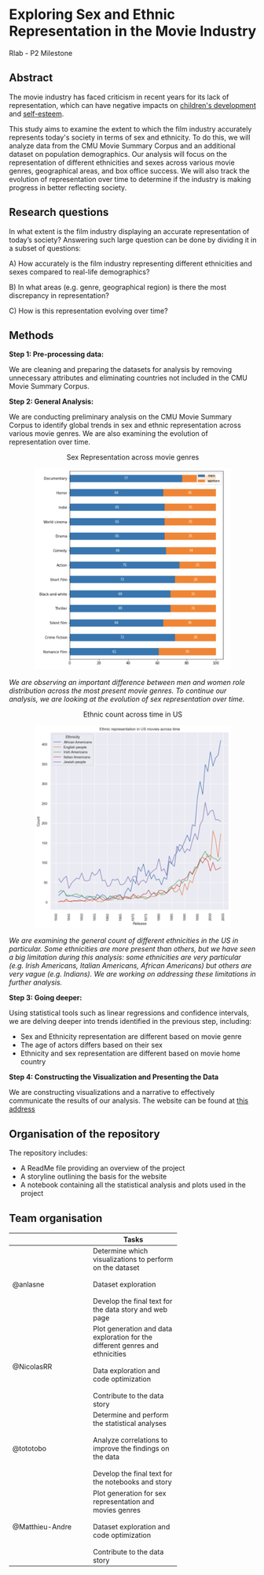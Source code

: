 # Exploring Sex and Ethnic Representation in the Movie Industry
Rlab - P2 Milestone

## Abstract

 The movie industry has faced criticism in recent years for its lack of representation, which can have negative impacts on [children's development](https://academic.oup.com/jcr/article/32/1/119/1796308?login=true) and [self-esteem](https://journals.sagepub.com/doi/abs/10.1177/0093650211401376?casa_token=qWL-ksfuHq0AAAAA:HXhak7Oc2IDO5k4K9E4jegSGUxQl5SP-lsz5972E6aiIQyR3Ns0IIWdmHFhANhDLR2hvFKM-g6SAEMI).
 
 This study aims to examine the extent to which the film industry accurately represents today's society in terms of sex and ethnicity. To do this, we will analyze data from the CMU Movie Summary Corpus and an additional dataset on population demographics. Our analysis will focus on the representation of different ethnicities and sexes across various movie genres, geographical areas, and box office success. We will also track the evolution of representation over time to determine if the industry is making progress in better reflecting society.
 

## Research questions

In what extent is the film industry displaying an accurate representation of today’s society?
Answering such large question can be done by dividing it in a subset of questions:

A) How accurately is the film industry representing different ethnicities and sexes compared to real-life demographics?

B) In what areas (e.g. genre, geographical region) is there the most discrepancy in representation?

C) How is this representation evolving over time?


## Methods

**Step 1: Pre-processing data:**

We are cleaning and preparing the datasets for analysis by removing unnecessary attributes and eliminating countries not included in the CMU Movie Summary Corpus.

**Step 2: General Analysis:**

We are conducting preliminary analysis on the CMU Movie Summary Corpus to identify global trends in sex and ethnic representation across various movie genres. We are also examining the evolution of representation over time.

<p align="center">
	Sex Representation across movie genres
</p>
<p align="center">
  <img src="data/Sex_representation_across_movie_genres.png" alt="Sex representation" width="400"/>


_We are observing an important difference between men and women role distribution across the most present movie genres. To continue our analysis, we are looking at the evolution of sex representation over time._


<p align="center">
	Ethnic count across time in US
</p>
<p align="center">
  <img src="data/Ethnic_count_US.png" alt="Ethnicities" width="400"/>

_We are examining the general count of different ethnicities in the US in particular. Some ethnicities are more present than others, but we have seen a big limitation during this analysis: some ethnicities are very particular (e.g. Irish Americans, Italian Americans, African Americans) but others are very vague (e.g. Indians). We are working on addressing these limitations in further analysis._

**Step 3: Going deeper:**

Using statistical tools such as linear regressions and confidence intervals, we are delving deeper into trends identified in the previous step, including:
* Sex and Ethnicity representation are different based on movie genre
* The age of actors differs based on their sex
* Ethnicity and sex representation are different based on movie home country

**Step 4: Constructing the Visualization and Presenting the Data**

We are constructing visualizations and a narrative to effectively communicate the results of our analysis. The website can be found at [this address](https://annalasne.wixsite.com/rlab-ada-project)


## Organisation of the repository

The repository includes:
* A ReadMe file providing an overview of the project
* A storyline outlining the basis for the website
* A notebook containing all the statistical analysis and plots used in the project


## Team organisation

<table class="tg" style="undefined;table-layout: fixed; width: 342px">
<colgroup>
<col style="width: 164px">
<col style="width: 178px">
</colgroup>
<thead>
  <tr>
    <th class="tg-0lax"></th>
    <th class="tg-0lax">Tasks</th>
  </tr>
</thead>
<tbody>
  <tr>
    <td class="tg-0lax">@anlasne</td>
    <td class="tg-0lax">Determine which visualizations to perform on the dataset<br><br>Dataset exploration<br><br>Develop the final text for the data story and web page</td>
  </tr>
  <tr>
    <td class="tg-0lax">@NicolasRR</td>
    <td class="tg-0lax">Plot generation and data exploration for the different genres and ethnicities<br><br>Data exploration and code optimization<br><br>Contribute to the data story</td>
  </tr>
  <tr>
    <td class="tg-0lax">@tototobo</td>
    <td class="tg-0lax">Determine and perform the statistical analyses<br><br>Analyze correlations to improve the findings on the data<br><br>Develop the final text for the notebooks and story</td>
  </tr>
  <tr>
    <td class="tg-0lax">@Matthieu-Andre</td>
    <td class="tg-0lax">Plot generation for sex representation and movies genres<br><br>Dataset exploration and code optimization<br><br>Contribute to the data story</td>
  </tr>
</tbody>
</table>


